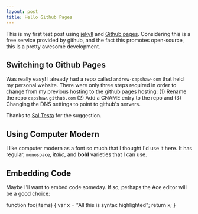 ```yaml
---
layout: post
title: Hello Github Pages
---
```


This is my first test post using <a href='https://github.com/mojombo/jekyll/'>jekyll</a> and <a href='http://pages.github.com'>Github pages</a>. Considering this is a free service provided by github, and the fact this promotes open-source, this is a pretty awesome development.

Switching to Github Pages
-------------------------

Was really easy! I already had a repo called `andrew-capshaw-com` that held my personal website. There were only three steps required in order to change from my previous hosting to the github pages hosting: (1) Rename the repo `capshaw.github.com` (2) Add a CNAME entry to the repo and (3) Changing the DNS settings to point to github's servers.

Thanks to <a href='http://www.saltesta.com'>Sal Testa</a> for the suggestion.

Using Computer Modern
---------------------

I like computer modern as a font so much that I thought I'd use it here. It has regular, `monospace`, <em>italic</em>, and <strong>bold</strong> varieties that I can use.

Embedding Code
--------------

Maybe I'll want to embed code someday. If so, perhaps the Ace editor will be a good choice:

<div id="editor">function foo(items) {
    var x = "All this is syntax highlighted";
    return x;
}</div>

<script src="http://d1n0x3qji82z53.cloudfront.net/src-min-noconflict/ace.js" type="text/javascript" charset="utf-8"></script>
<script>
    var editor = ace.edit("editor");
    editor.setTheme("ace/theme/monokai");
    editor.getSession().setMode("ace/mode/javascript");
</script>
